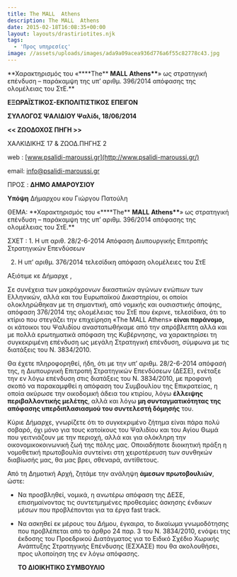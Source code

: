 ```yaml
---
title: The MALL  Athens
description: The MALL  Athens
date: 2015-02-18T16:08:35+00:00
layout: layouts/drastiriotites.njk
tags:
  - 'Προς υπηρεσίες'
image: //assets/uploads/images/ada9a09acea936d776a6f55c82778c43.jpg
---
```


**Χαρακτηρισμός του «\*\***The\*\* **MALL** **Athens\*\***» ως στρατηγική επένδυση – παράκαμψη της υπ’ αριθμ. 396/2014 απόφασης της ολομέλειας του ΣτΕ.\*\*

<!-- excerpt -->

**ΕΞΩΡΑΪΣΤΙΚΟΣ-ΕΚΠΟΛΙΤΙΣΤΙΚΟΣ** **ΕΠΕΙΓΟΝ**

**ΣΥΛΛΟΓΟΣ ΨΑΛΙΔΙΟΥ Ψαλίδι, 18/06/2014**

**&lt;&lt; ΖΩΟΔΟΧΟΣ ΠΗΓΗ &gt;&gt;**

ΧΑΛΚΙΔΙΚΗΣ 17 &amp; ΖΩΟΔ.ΠΗΓΗΣ 2

web : [www.psalidi-maroussi.gr](http://www.psalidi-maroussi.gr/)

email: <info@psalidi-maroussi.gr>

ΠΡΟΣ : **ΔΗΜΟ ΑΜΑΡΟΥΣΙΟΥ**

**Υπόψη** Δήμαρχου κου Γιώργου Πατούλη

ΘΕΜΑ: **Χαρακτηρισμός του «\*\***The\*\* **MALL** **Athens\*\***» ως στρατηγική επένδυση – παράκαμψη της υπ’ αριθμ. 396/2014 απόφασης της ολομέλειας του ΣτΕ.\*\*

ΣΧΕΤ : 1. Η υπ αριθ. 28/2-6-2014 Απόφαση Διυπουργικής Επιτροπής Στρατηγικών Επενδύσεων

2. Η υπ’ αριθμ. 376/2014 τελεσίδικη απόφαση ολομέλειες του ΣτΕ

Αξιότιμε κε Δήμαρχε ,

Σε συνέχεια των μακρόχρονων δικαστικών αγώνων ενώπιων των Ελληνικών, αλλά και του Ευρωπαϊκού Δικαστηρίου, οι οποίοι ολοκληρώθηκαν με τη σημαντική, από νομικής και ουσιαστικής άποψης, απόφαση 376/2014 της ολομέλειας του ΣτΕ που έκρινε, τελεσίδικα, ότι το κτίριο που στεγάζει την επιχείρηση «The MALL Athens» **είναι παράνομο,** οι κάτοικοι του Ψαλιδίου αναστατωθήκαμε από την απρόβλεπτη αλλά και με πολλά ερωτηματικά απόφαση της Κυβέρνησης, να χαρακτηρίσει τη συγκεκριμένη επένδυση ως μεγάλη Στρατηγική επένδυση, σύμφωνα με τις διατάξεις του Ν. 3834/2010.

Θα έχετε πληροφορηθεί, ήδη, ότι με την υπ’ αριθμ. 28/2-6-2014 απόφασή της, η Διυπουργική Επιτροπή Στρατηγικών Επενδύσεων (ΔΕΣΕ), ενέταξε την εν λόγω επένδυση στις διατάξεις του Ν. 3834/2010, με προφανή σκοπό να παρακαμφθεί η απόφαση του Συμβουλίου της Επικρατείας, η οποία ακύρωσε την οικοδομική άδεια του κτιρίου, λόγω **έλλειψης περιβαλλοντικής μελέτης**, αλλά και λόγω **μη συνταγματικότητας της απόφασης υπερδιπλασιασμού του συντελεστή δόμησής** του.

Κύριε Δήμαρχε, γνωρίζετε ότι το συγκεκριμένο ζήτημα είναι πάρα πολύ σοβαρό, όχι μόνο για τους κατοίκους του Ψαλιδίου και του Αγίου Θωμά που γειτνιάζουν με την περιοχή, αλλά και για ολόκληρη την οικονομικοκοινωνική ζωή της πόλης μας. Οποιαδήποτε διοικητική πράξη η νομοθετική πρωτοβουλία συντείνει στη χειροτέρευση των συνθηκών διαβίωσής μας, θα μας βρει, σθεναρά, αντίθετους.

Από τη Δημοτική Αρχή, ζητάμε την ανάληψη **άμεσων πρωτοβουλιών**, ώστε:

- Να προσβληθεί, νομικά, η ανωτέρω απόφαση της ΔΕΣΕ, επισημαίνοντας τις συντετμημένες προθεσμίες άσκησης ένδικων μέσων που προβλέπονται για τα έργα fast track.
- Να ασκηθεί εκ μέρους του Δήμου, έγκαιρα, το δικαίωμα γνωμοδότησης που προβλέπεται από το άρθρο 24 παρ. 3 του Ν. 3834/2010, ενόψει της έκδοσης του Προεδρικού Διατάγματος για το Ειδικό Σχέδιο Χωρικής Ανάπτυξης Στρατηγικής Επένδυσης (ΕΣΧΑΣΕ) που θα ακολουθήσει, προς υλοποίηση της εν λόγω απόφασης.

  **ΤΟ ΔΙΟΙΚΗΤΙΚΟ ΣΥΜΒΟΥΛΙΟ**
